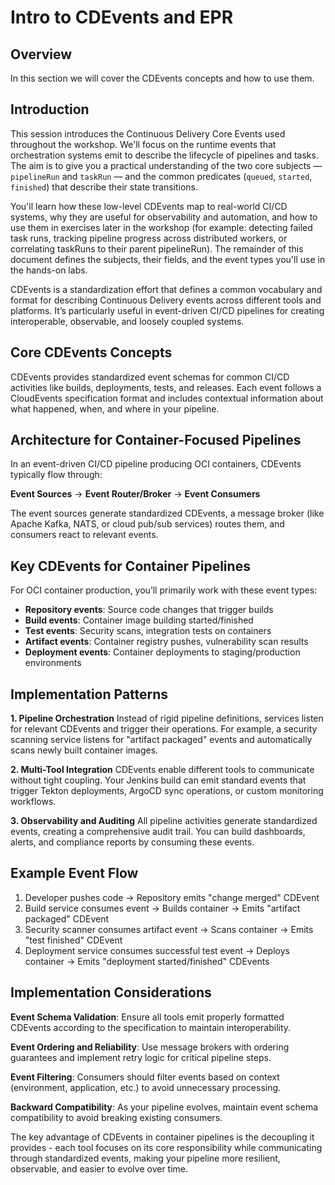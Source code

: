 # Intro to CDEvents and EPR

## Overview

In this section we will cover the CDEvents concepts and how to use them.

## Introduction

This session introduces the Continuous Delivery Core Events used throughout the workshop. We'll focus on the runtime events that orchestration systems emit to describe the lifecycle of pipelines and tasks. The aim is to give you a practical understanding of the two core subjects — `pipelineRun` and `taskRun` — and the common predicates (`queued`, `started`, `finished`) that describe their state transitions.

You'll learn how these low-level CDEvents map to real-world CI/CD systems, why they are useful for observability and automation, and how to use them in exercises later in the workshop (for example: detecting failed task runs, tracking pipeline progress across distributed workers, or correlating taskRuns to their parent pipelineRun). The remainder of this document defines the subjects, their fields, and the event types you'll use in the hands-on labs.

CDEvents is a standardization effort that defines a common vocabulary and format for describing Continuous Delivery events across different tools and platforms. It’s particularly useful in event-driven CI/CD pipelines for creating interoperable, observable, and loosely coupled systems.

## Core CDEvents Concepts

CDEvents provides standardized event schemas for common CI/CD activities like builds, deployments, tests, and releases. Each event follows a CloudEvents specification format and includes contextual information about what happened, when, and where in your pipeline.

## Architecture for Container-Focused Pipelines

In an event-driven CI/CD pipeline producing OCI containers, CDEvents typically flow through:

**Event Sources** → **Event Router/Broker** → **Event Consumers**

The event sources generate standardized CDEvents, a message broker (like Apache Kafka, NATS, or cloud pub/sub services) routes them, and consumers react to relevant events.

## Key CDEvents for Container Pipelines

For OCI container production, you’ll primarily work with these event types:

- **Repository events**: Source code changes that trigger builds
- **Build events**: Container image building started/finished
- **Test events**: Security scans, integration tests on containers
- **Artifact events**: Container registry pushes, vulnerability scan results
- **Deployment events**: Container deployments to staging/production environments

## Implementation Patterns

**1. Pipeline Orchestration**
Instead of rigid pipeline definitions, services listen for relevant CDEvents and trigger their operations. For example, a security scanning service listens for "artifact packaged" events and automatically scans newly built container images.

**2. Multi-Tool Integration**
CDEvents enable different tools to communicate without tight coupling. Your Jenkins build can emit standard events that trigger Tekton deployments, ArgoCD sync operations, or custom monitoring workflows.

**3. Observability and Auditing**
All pipeline activities generate standardized events, creating a comprehensive audit trail. You can build dashboards, alerts, and compliance reports by consuming these events.

## Example Event Flow

1. Developer pushes code → Repository emits "change merged" CDEvent
1. Build service consumes event → Builds container → Emits "artifact packaged" CDEvent
1. Security scanner consumes artifact event → Scans container → Emits "test finished" CDEvent
1. Deployment service consumes successful test event → Deploys container → Emits "deployment started/finished" CDEvents

## Implementation Considerations

**Event Schema Validation**: Ensure all tools emit properly formatted CDEvents according to the specification to maintain interoperability.

**Event Ordering and Reliability**: Use message brokers with ordering guarantees and implement retry logic for critical pipeline steps.

**Event Filtering**: Consumers should filter events based on context (environment, application, etc.) to avoid unnecessary processing.

**Backward Compatibility**: As your pipeline evolves, maintain event schema compatibility to avoid breaking existing consumers.

The key advantage of CDEvents in container pipelines is the decoupling it provides - each tool focuses on its core responsibility while communicating through standardized events, making your pipeline more resilient, observable, and easier to evolve over time.​​​​​​​​​​​​​​​​